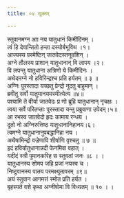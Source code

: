 ```yaml
---
title: ०४ सूक्तम्

---
```

स्तुवानमग्न आा नय यातुधानं किमीदिनम् ।  
त्वं हि देवान्तितो हन्ता दस्योर्बभूविथ ।१।  
आज्यस्य परमेष्ठिन् जातवेदस्तनूवशिन् ।  
अग्ने तौलस्य प्राशान् यातुधानान् वि लापय ।२।  
वि लपन्तु यातुधाना अत्रिणो ये किमीदिनः ।  
अथेदमग्ने नो हविरिन्द्रश्च प्रति हर्यतम् ॥ ३ ॥  
अग्निः पुरस्तादा यच्छतु प्रेन्द्रो नुदतु बाहुमान् ।  
ब्रवीतु सर्वो यातुमानयमस्मीत्येत्य ॥४॥  
पश्यामि ते वीर्या जातवेदः प्र णो ब्रूहि यातुधानान् नृचक्षः ।  
त्वया सर्वे परितप्ताः पुरस्तादा यन्तु प्रब्रुवाणा उपेदम्।५॥  
आ रभस्व जातवेदो हृदः कामाय रन्धय ।  
दूतो नो अग्निरुत्तिष्ठ यातुधानानिहानय।६।  
त्वमग्ने यातुधानानुपबद्धानिहा नय ।  
अथैषामिन्द्रो वज्रेणापि शीर्षाणि वृश्चतु ॥ ७ ॥  
इदं हविर्यातुधानान्नदी फेनमिवा वहात् ।  
यदीदं स्त्री पुमानकरिह स स्तुवतां जनः ॥८ । ।  
यातुधानस्य सोमप जहि प्रजां नयस्व च ।  
निष्टुवानस्य पातय परमक्ष्युतावरम् ॥९॥  
अयं स्तुवान आगमत्तं स्मोत प्रति हर्यत ।  
बृहस्पते वशे कृथा अग्नीषोमा वि विध्यतम् ॥ १० । ।  
  